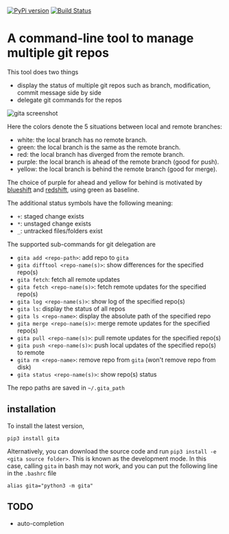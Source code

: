 [![PyPi version](https://img.shields.io/pypi/v/gita.svg)](https://pypi.org/project/gita/)
[![Build Status](https://travis-ci.org/nosarthur/gita.svg?branch=master)](https://travis-ci.org/nosarthur/gita)
# A command-line tool to manage multiple git repos

This tool does two things

* display the status of multiple git repos such as branch, modification, commit message side by side
* delegate git commands for the repos

![gita screenshot](https://github.com/nosarthur/gita/raw/master/screenshot.png)

Here the colors denote the 5 situations between local and remote branches:

* white: the local branch has no remote branch.
* green: the local branch is the same as the remote branch.
* red: the local branch has diverged from the remote branch.
* purple: the local branch is ahead of the remote branch (good for push).
* yellow: the local branch is behind the remote branch (good for merge).

The choice of purple for ahead and yellow for behind is motivated by
[blueshift](https://en.wikipedia.org/wiki/Blueshift) and [redshift](https://en.wikipedia.org/wiki/Redshift),
using green as baseline.

The additional status symbols have the following meaning:

* `+`: staged change exists
* `*`: unstaged change exists
* `_`: untracked files/folders exist

The supported sub-commands for git delegation are

* `gita add <repo-path>`: add repo to `gita`
* `gita difftool <repo-name(s)>`: show differences for the specified repo(s)
* `gita fetch`: fetch all remote updates
* `gita fetch <repo-name(s)>`: fetch remote updates for the specified repo(s)
* `gita log <repo-name(s)>`: show log of the specified repo(s)
* `gita ls`: display the status of all repos
* `gita ls <repo-name>`: display the absolute path of the specified repo
* `gita merge <repo-name(s)>`: merge remote updates for the specified repo(s)
* `gita pull <repo-name(s)>`: pull remote updates for the specified repo(s)
* `gita push <repo-name(s)>`: push local updates of the specified repo(s) to remote
* `gita rm <repo-name>`: remove repo from `gita` (won't remove repo from disk)
* `gita status <repo-name(s)>`: show repo(s) status

The repo paths are saved in `~/.gita_path`

## installation

To install the latest version,

```
pip3 install gita
```

Alternatively, you can download the source code and run `pip3 install -e <gita source folder>`.
This is known as the development mode.
In this case, calling `gita` in bash may not work, and you can put the following line in the `.bashrc` file
```
alias gita="python3 -m gita"
```

## TODO
* auto-completion
